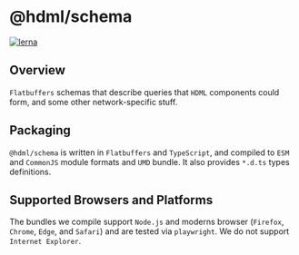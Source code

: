 # @hdml/schema

[![lerna](https://img.shields.io/badge/maintained%20with-lerna-cc00ff.svg)](https://lerna.js.org/)

## Overview

`Flatbuffers` schemas that describe queries that `HDML` components could form, and some other network-specific stuff.

## Packaging

`@hdml/schema` is written in `Flatbuffers` and `TypeScript`, and compiled to `ESM` and `CommonJS` module formats and `UMD` bundle. It also provides `*.d.ts` types definitions.

## Supported Browsers and Platforms

The bundles we compile support `Node.js` and moderns browser (`Firefox`, `Chrome`, `Edge`, and `Safari`) and are tested via `playwright`. We do not support `Internet Explorer`.